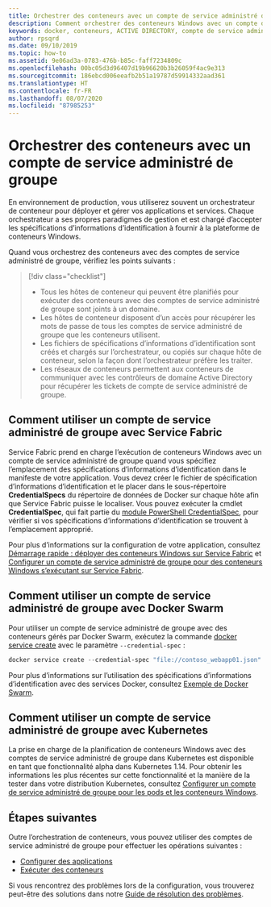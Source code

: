 ```yaml
---
title: Orchestrer des conteneurs avec un compte de service administré de groupe
description: Comment orchestrer des conteneurs Windows avec un compte de service administré de groupe.
keywords: docker, conteneurs, ACTIVE DIRECTORY, compte de service administré de groupe, orchestration, kubernetes, comptes de service administré de groupe
author: rpsqrd
ms.date: 09/10/2019
ms.topic: how-to
ms.assetid: 9e06ad3a-0783-476b-b85c-faff7234809c
ms.openlocfilehash: 00bc05d3d96407d19b96620b3b26059f4ac9e313
ms.sourcegitcommit: 186ebcd006eeafb2b51a19787d59914332aad361
ms.translationtype: HT
ms.contentlocale: fr-FR
ms.lasthandoff: 08/07/2020
ms.locfileid: "87985253"
---
```

# <a name="orchestrate-containers-with-a-gmsa"></a>Orchestrer des conteneurs avec un compte de service administré de groupe

En environnement de production, vous utiliserez souvent un orchestrateur de conteneur pour déployer et gérer vos applications et services. Chaque orchestrateur a ses propres paradigmes de gestion et est chargé d’accepter les spécifications d’informations d’identification à fournir à la plateforme de conteneurs Windows.

Quand vous orchestrez des conteneurs avec des comptes de service administré de groupe, vérifiez les points suivants :

> [!div class="checklist"]
> * Tous les hôtes de conteneur qui peuvent être planifiés pour exécuter des conteneurs avec des comptes de service administré de groupe sont joints à un domaine.
> * Les hôtes de conteneur disposent d’un accès pour récupérer les mots de passe de tous les comptes de service administré de groupe que les conteneurs utilisent.
> * Les fichiers de spécifications d’informations d’identification sont créés et chargés sur l’orchestrateur, ou copiés sur chaque hôte de conteneur, selon la façon dont l’orchestrateur préfère les traiter.
> * Les réseaux de conteneurs permettent aux conteneurs de communiquer avec les contrôleurs de domaine Active Directory pour récupérer les tickets de compte de service administré de groupe.

## <a name="how-to-use-gmsa-with-service-fabric"></a>Comment utiliser un compte de service administré de groupe avec Service Fabric

Service Fabric prend en charge l’exécution de conteneurs Windows avec un compte de service administré de groupe quand vous spécifiez l’emplacement des spécifications d’informations d’identification dans le manifeste de votre application. Vous devez créer le fichier de spécification d’informations d’identification et le placer dans le sous-répertoire **CredentialSpecs** du répertoire de données de Docker sur chaque hôte afin que Service Fabric puisse le localiser. Vous pouvez exécuter la cmdlet **CredentialSpec**, qui fait partie du [module PowerShell CredentialSpec](https://aka.ms/credspec), pour vérifier si vos spécifications d’informations d’identification se trouvent à l’emplacement approprié.

Pour plus d’informations sur la configuration de votre application, consultez [Démarrage rapide : déployer des conteneurs Windows sur Service Fabric](https://docs.microsoft.com/azure/service-fabric/service-fabric-quickstart-containers) et [Configurer un compte de service administré de groupe pour des conteneurs Windows s’exécutant sur Service Fabric](https://docs.microsoft.com/azure/service-fabric/service-fabric-setup-gmsa-for-windows-containers).

## <a name="how-to-use-gmsa-with-docker-swarm"></a>Comment utiliser un compte de service administré de groupe avec Docker Swarm

Pour utiliser un compte de service administré de groupe avec des conteneurs gérés par Docker Swarm, exécutez la commande [docker service create](https://docs.docker.com/engine/reference/commandline/service_create/) avec le paramètre `--credential-spec` :

```powershell
docker service create --credential-spec "file://contoso_webapp01.json" --hostname "WebApp01" <image name>
```

Pour plus d’informations sur l’utilisation des spécifications d’informations d’identification avec des services Docker, consultez [Exemple de Docker Swarm](https://docs.docker.com/engine/reference/commandline/service_create/#provide-credential-specs-for-managed-service-accounts-windows-only).

## <a name="how-to-use-gmsa-with-kubernetes"></a>Comment utiliser un compte de service administré de groupe avec Kubernetes

La prise en charge de la planification de conteneurs Windows avec des comptes de service administré de groupe dans Kubernetes est disponible en tant que fonctionnalité alpha dans Kubernetes 1.14. Pour obtenir les informations les plus récentes sur cette fonctionnalité et la manière de la tester dans votre distribution Kubernetes, consultez [Configurer un compte de service administré de groupe pour les pods et les conteneurs Windows](https://kubernetes.io/docs/tasks/configure-pod-container/configure-gmsa).

## <a name="next-steps"></a>Étapes suivantes

Outre l’orchestration de conteneurs, vous pouvez utiliser des comptes de service administré de groupe pour effectuer les opérations suivantes :

- [Configurer des applications](gmsa-configure-app.md)
- [Exécuter des conteneurs](gmsa-run-container.md)

Si vous rencontrez des problèmes lors de la configuration, vous trouverez peut-être des solutions dans notre [Guide de résolution des problèmes](gmsa-troubleshooting.md).
